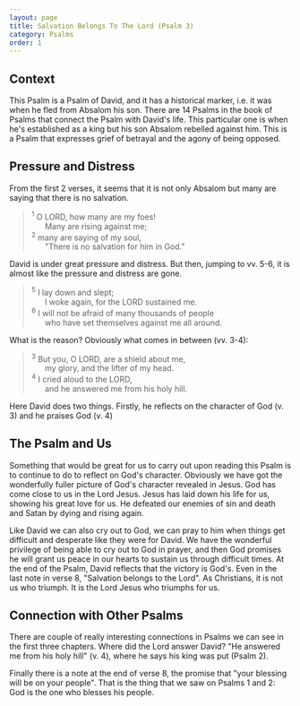 ```yaml
---
layout: page
title: Salvation Belongs To The Lord (Psalm 3)
category: Psalms
order: 1
---
```


## Context

This Psalm is a Psalm of David, and it has a historical marker, i.e. it was when he fled from Absalom his son. There are 14 Psalms in the book of Psalms that connect the Psalm with David's life. This particular one is when he's established as a king but his son Absalom rebelled against him. This is a Psalm that expresses grief of betrayal and the agony of being opposed.

## Pressure and Distress

From the first 2 verses, it seems that it is not only Absalom but many are saying that there is no salvation.

> <sup>1</sup> O LORD, how many are my foes! <br />
&nbsp;&nbsp;&nbsp;&nbsp;&nbsp;&nbsp;Many are rising against me; <br />
<sup>2</sup> many are saying of my soul, <br />
&nbsp;&nbsp;&nbsp;&nbsp;&nbsp;&nbsp;"There is no salvation for him in God." <br />

David is under great pressure and distress. But then, jumping to vv. 5-6, it is almost like the pressure and distress are gone.

> <sup>5</sup> I lay down and slept; <br />
&nbsp;&nbsp;&nbsp;&nbsp;&nbsp;&nbsp;I woke again, for the LORD sustained me. <br />
<sup>6</sup> I will not be afraid of many thousands of people <br />
&nbsp;&nbsp;&nbsp;&nbsp;&nbsp;&nbsp;who have set themselves against me all around.

What is the reason? Obviously what comes in between (vv. 3-4):

> <sup>3</sup> But you, O LORD, are a shield about me, <br />
&nbsp;&nbsp;&nbsp;&nbsp;&nbsp;&nbsp;my glory, and the lifter of my head. <br />
<sup>4</sup> I cried aloud to the LORD, <br />
&nbsp;&nbsp;&nbsp;&nbsp;&nbsp;&nbsp;and he answered me from his holy hill. <br />

Here David does two things. Firstly, he reflects on the character of God (v. 3) and he praises God (v. 4)

## The Psalm and Us

Something that would be great for us to carry out upon reading this Psalm is to continue to do to reflect on God's character. Obviously we have got the wonderfully fuller picture of God's character revealed in Jesus. God has come close to us in the Lord Jesus. Jesus has laid down his life for us, showing his great love for us. He defeated our enemies of sin and death and Satan by dying and rising again.

Like David we can also cry out to God, we can pray to him when things get difficult and desperate like they were for David. We have the wonderful privilege of being able to cry out to God in prayer, and then God promises he will grant us peace in our hearts to sustain us through difficult times. At the end of the Psalm, David reflects that the victory is God's. Even in the last note in verse 8, "Salvation belongs to the Lord". As Christians, it is not us who triumph. It is the Lord Jesus who triumphs for us.

## Connection with Other Psalms

There are couple of really interesting connections in Psalms we can see in the first three chapters. Where did the Lord answer David? "He answered me from his holy hill" (v. 4), where he says his king was put (Psalm 2).

Finally there is a note at the end of verse 8, the promise that "your blessing will be on your people". That is the thing that we saw on Psalms 1 and 2: God is the one who blesses his people.
